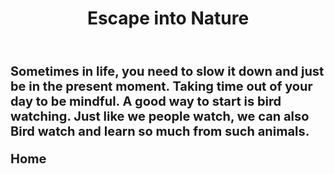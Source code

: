 <!DOCTYPE html>
<html>
<head>
<title>Birds of a feather</title> 
</head>
<body> 
    <header>
    <h1>Escape into Nature</h1>
    </header>
    <h3>
    <h3 style= "font-size:20px;">
    <p>Sometimes in life, you need to slow it down and just be in the present moment. Taking time out of your day to be mindful. A good way to start is bird watching. Just like we people watch, we can also Bird watch and learn so much from such animals. </p>
<nav> Home
    
